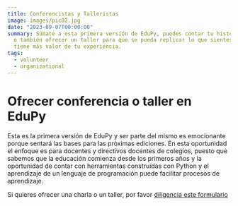```yaml
---
title: Conferencistas y Talleristas
image: images/pic02.jpg
date: "2023-09-07T00:00:00"
summary: Súmate a esta primera versión de EduPy, puedes contar tu historia
  o también ofrecer un taller para que se pueda replicar lo que sientes que
  tiene más valor de tu experiencia.
tags:
  - volunteer
  - organizational
---
```


# Ofrecer conferencia o taller en EduPy

Esta es la primera versión de EduPy y ser parte del mismo es emocionante porque sentará las bases para las próximas ediciones.  En esta oportunidad el enfoque es para docentes y directivos docentes de colegios, puesto que sabemos que la educación comienza desde los primeros años y la oportunidad de contar con herramientas construídas con Python y el aprendizaje de un lenguaje de programación puede facilitar procesos de aprendizaje.

Si quieres ofrecer una charla o un taller, por favor [diligencia este formulario](https://bit.ly/ConferencistaEdupyOctubre2023)
